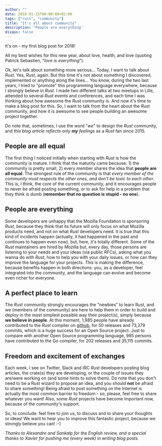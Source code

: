 ```yaml
---
author: ""
date: 2018-01-15T00:00:00+02:00
tags: ["rust", "community"]
title: "It's all about community"
description: "People are everything"
disqus: false
---
```


It's on - my first blog post for 2018!

All my best wishes for this new year, about love, health, and love (quoting Patrick Sebastien, "_love is everything_").

Ok, let's talk about something more serious...
Today, I want to talk about *Rust*. Yes, *Rust*, again. But this time it's not about something I discovered, implemented or anything along the lines...
You know, during the two last years, I tried to "promote" this programming language everywhere, because I strongly believe in *Rust*. I made two different talks at two meetups in Lille, attended to several *Rust* events and conferences, and each time I was thinking about how awesome the *Rust* community is. And now it's time to make a blog post for this.
So, I want to talk from the heart about the *Rust* community, and how it is awesome to see people building an awesome project together.

Do note that, sometimes, I use the word "*we*" to design the *Rust* community, and _this blog article reflects only **my** feelings_ as a *Rust* fan since 2015.

## People are all equal

The first thing I noticed initially when starting with *Rust* is how the community is mature.
I think that the maturity came because: 1) the community is pretty small, 2) every member shares the idea that **people are all equal**.
The strongest rule of the community is that *every member of the community must respects the other ones, and don't be toxic to each other*. This is, I think, the core of the current community, and it encourages people to never be afraid posting something, or to ask for help in a problem that they think is dumb (**remember that no question is stupid - no one**).

## People are everything

Some developers are unhappy that the Mozilla Foundation is sponsoring *Rust*, because they think that its future will only focus on what Mozilla products need, and not on what *Rust* developers need.
It is true that this kind of incidents happen (actually, it had happened in the past and continues to happen even now), but, here, it's totally different.
Some of the *Rust* maintainers are hired by Mozilla but, every day, those persons are listening to your needs and your ideas (via public RFCs), asking what you wanna do with *Rust*, how to help you with your daily issues, or how can they improve the language for your projects.
*This* is making the difference, because benefits happen in both directions: you, as a developer, feel integrated into the community, and the language can evolve and become even richer for everyone.

## A perfect place to learn

The *Rust* community strongly encourages the "newbies" to learn Rust, and we (members of the community) are here to help them in order to build and deploy in the most simplest possible way their project(s), simply because **we believe in people**.
At this moment, 1,985 people have already contributed to the *Rust* compiler on [github](https://github.com/rust-lang/rust), for 50 releases and 73,379 commits, which is a huge success for an Open Source project.
Just to compare with another Open Source programming language, 985 persons have contributed to the Go compiler, for 202 releases and 35,115 commits.

## Freedom and excitement of exchanges

Each week, I see on Twitter, Slack and IRC *Rust* developers posting blog articles, the crate(s) they are developing, or the couple of issues they are/were working on (and some hints to solve them).
Do note that you don't need to be a Rust wizard to propose an idea, and you should **not** be afraid to share something!
Being afraid to post something on the Internet is actually the most common barrier to freedom - so, please, feel free to share whatever you want!
Also, some *Rust* projects have become important now, because of the community's support.

So, to conclude: feel free to join us, to discuss and to share your thoughts or ideas!
We want to hear you to improve this fantastic project, because we strongly believe you can! :-)

_Thanks to Alexandre and Sankalp for the English review, and a special thanks to Xavier for pushing me (every week) in writing blog posts._
